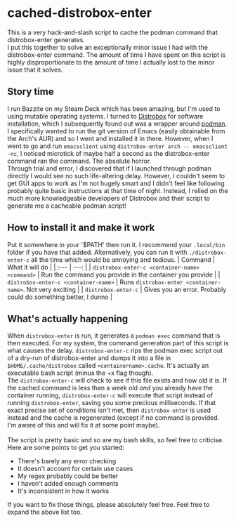 # cached-distrobox-enter
This is a very hack-and-slash script to cache the podman command that distrobox-enter generates.\
I put this together to solve an exceptionally minor issue I had with the distrobox-enter command. The amount of time I have spent on this script is highly disproportionate to the amount of time I actually lost to the minor issue that it solves.

## Story time
I run Bazzite on my Steam Deck which has been amazing, but I'm used to using mutable operating systems. I turned to [Distrobox](https://distrobox.it/) for software installation, which I subsequently found out was a wrapper around [podman](https://podman.io/). I specifically wanted to run the git version of Emacs (easily obtainable from the Arch's AUR) and so I went and installed it in there. However, when I went to go and run `emacsclient` using `distrobox-enter arch -- emacsclient -nc`, I noticed microtick of maybe half a second as the distrobox-enter command ran the command. The absolute horror.\
Through trial and error, I discovered that if I launched through podman directly I would see no such life-altering delay. However, I couldn't seem to get GUI apps to work as I'm not hugely smart and I didn't feel like following probably quite basic instructions at that time of night. Instead, I relied on the much more knowledgeable developers of Distrobox and their script to generate me a cacheable podman script!

## How to install it and make it work
Put it somewhere in your '$PATH' then run it. I recommend your `.local/bin` folder if you have that added. Alternatively, you can run it with `./distrobox-enter-c` all the time which would be annoying and tedious.
| Command | What it will do |
| :--- | ---: |
| `distrobox-enter-c <container-name> <command>` | Run the command you provide in the container you provide |
| `distrobox-enter-c <container-name>` | Runs `distrobox-enter <container-name>`. Not very exciting |
| `distrobox-enter-c` | Gives you an error. Probably could do something better, I dunno |

## What's actually happening
When `distrobox-enter` is run, it generates a `podman exec` command that is then executed. For my system, the command generation part of this script is what causes the delay. `distrobox-enter-c` rips the podman exec script out of a dry-run of distrobox-enter and dumps it into a file in `$HOME/.cache/distrobox` called `<containername>.cache`. It's actually an executable bash script (minus the +x flag though).\
The `distrobox-enter-c` will check to see if this file exists and how old it is. If the cached command is less than a week old *and* you already have the container running, `distrobox-enter-c` will execute that script instead of running `distrobox-enter`, saving you some precious milliseconds. If that exact precise set of conditions isn't met, then `distrobox-enter` is used instead and the cache is regenerated (except if no command is provided. I'm aware of this and will fix it at some point maybe). \
\
The script is pretty basic and so are my bash skills, so feel free to criticise. Here are some points to get you started:
- There's barely any error checking
- It doesn't account for certain use cases
- My regex probably could be better
- I haven't added enough comments
- It's inconsistent in how it works

If you want to fix those things, please absolutely feel free. Feel free to expand the above list too.
